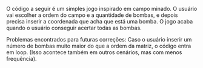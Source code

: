 O código a seguir é um simples jogo inspirado em campo minado.
O usuário vai escolher a ordem do campo e a quantidade de bombas, e depois precisa inserir a coordenada que acha que está uma bomba.
O jogo acaba quando o usuário conseguir acertar todas as bombas.

Problemas encontrados para futuras correções:
Caso o usuário inserir um número de bombas muito maior do que a ordem da matriz, o código entra em loop. (Isso acontece também em outros cenários, mas com menos frequência).
